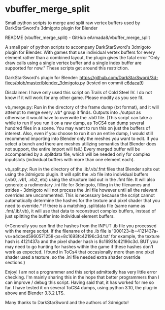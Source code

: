 # vbuffer_merge_split
Small python scripts to merge and split raw vertex buffers used by DarkStarSword's 3dmigoto plugin for Blender

README (vbuffer_merge_split) - GitHub eArmada8/vbuffer_merge_split

A small pair of python scripts to accompany DarkStarSword's 3dmigoto plugin for Blender.  With games that use individual vertex buffers for every element rather than a combined layout, the plugin gives the fatal error "Only draw calls using a single vertex buffer and a single index buffer are supported for now."  These scripts get around this restriction.

DarkStarSword's plugin for Blender: https://github.com/DarkStarSword/3d-fixes/blob/master/blender_3dmigoto.py (tested on commit [c6daca9](https://raw.githubusercontent.com/DarkStarSword/3d-fixes/c6daca90d64b0fb53f2ebf70806e539b8007d328/blender_3dmigoto.py))

Disclaimer: I have only used this script on Trails of Cold Steel IV.  I do not know if it will work for any other game.  Please modify as you see fit.

vb_merge.py:  Run in the directory of the frame dump (txt format), and it will attempt to merge every .vb* group it finds.  Outputs into ./output as otherwise it would have to overwrite the .vb0 file.  (This script can take a while to run if you run it on a raw dump, as ToCS4 can dump several hundred files in a scene.  You may want to run this on just the buffers of interest.  Also, even if you choose to run it on an entire dump, I would still recommend importing into Blender only the meshes you want to edit.  If you select a bunch and there are meshes utilizing semantics that Blender does not support, the entire import will fail.)  Every merged buffer will be accompanied by a .splitdata file, which will be needed only for complex inputslots (individual buffers with more than one element each).

vb_split.py:  Run in the directory of the .ib/.vb/.fmt files that Blender spits out using the 3dmigoto plugin.  It will split the .vb file into individual buffers (.vb0, .vb1, .vb2, etc) using the structure laid out in the .fmt file.  It will also generate a rudimentary .ini file for 3dmigoto, filling in the filenames and strides - 3dmigoto will not process the .ini file however until all the relevant overrides are uncommented.  This is necessary because the script cannot automatically determine the hashes for the texture and pixel shader that you need to override.*  If there is a matching .splitdata file (same name as .fmt/.ib/.vb), it will use that data to reconstruct complex buffers, instead of just splitting the buffer into individual element buffers.

(*Generally you can find the hashes from the INPUT .ib file you processed with the merge script.  If the filename of the .ib file is '000123-ib=4121437a-vs=a4cbed5960571258-ps=8c1693fc42196c3d.txt' for example, the texture hash is 4121437a and the pixel shader hash is 8c1693fc42196c3d.  BUT you may need to go hunting for hashes within the game if these hashes don't work as expected.  I found in ToCs4 that occasionally more than one pixel shader used a texture, so the .ini file needed extra shader override sections.)

Enjoy!  I am not a programmer and this script admittedly has very little error checking.  I'm mainly sharing this in the hope that better programmers than I can improve / debug this script.  Having said that, it has worked for me so far.  I have tested it on several ToCS4 dumps, using python 3.10, the plug-in above and Blender 3.3.2 LTS.

Many thanks to DarkStarSword and the authors of 3dmigoto!
